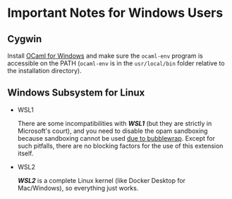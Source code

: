 # Important Notes for Windows Users

## Cygwin

Install [OCaml for Windows](https://fdopen.github.io/opam-repository-mingw/) and
make sure the `ocaml-env` program is accessible on the PATH (`ocaml-env` is in
the `usr/local/bin` folder relative to the installation directory).

## Windows Subsystem for Linux

- WSL1

  There are some incompatibilities with **_WSL1_** (but they are strictly in
  Microsoft's court), and you need to disable the opam sandboxing because
  sandboxing cannot be used
  [due to bubblewrap](https://github.com/ocaml/opam-repository/issues/12050).
  Except for such pitfalls, there are no blocking factors for the use of this
  extension itself.

- WSL2

  **_WSL2_** is a complete Linux kernel (like Docker Desktop for Mac/Windows),
  so everything just works.
